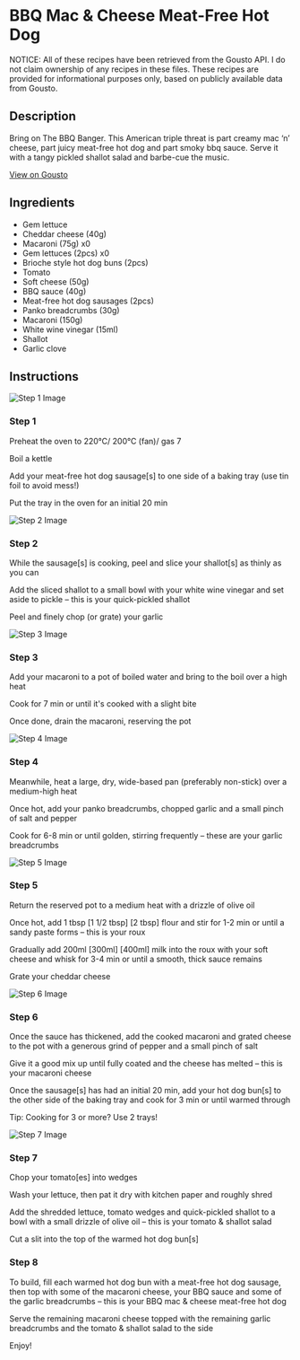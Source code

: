 # BBQ Mac & Cheese Meat-Free Hot Dog

NOTICE: All of these recipes have been retrieved from the Gousto API. I do not claim ownership of any recipes in these files. These recipes are provided for informational purposes only, based on publicly available data from Gousto.

## Description

Bring on The BBQ Banger. This American triple threat is part creamy mac ‘n’ cheese, part juicy meat-free hot dog and part smoky bbq sauce. Serve it with a tangy pickled shallot salad and barbe-cue the music.

[View on Gousto](https://www.gousto.co.uk/recipes/cookbook/bbq-mac-cheese-meat-free-hot-dog)

## Ingredients

- Gem lettuce
- Cheddar cheese (40g)
- Macaroni (75g) x0
- Gem lettuces (2pcs) x0
- Brioche style hot dog buns (2pcs)
- Tomato
- Soft cheese (50g)
- BBQ sauce (40g)
- Meat-free hot dog sausages (2pcs)
- Panko breadcrumbs (30g)
- Macaroni (150g)
- White wine vinegar (15ml)
- Shallot
- Garlic clove

## Instructions

![Step 1 Image](https://production-media.gousto.co.uk/cms/recipe-step-image/Step-1-1695196392537-x200.jpg)

### Step 1

Preheat the oven to 220°C/ 200°C (fan)/ gas 7

Boil a kettle

Add your meat-free hot dog sausage[s] to one side of a baking tray (use tin foil to avoid mess!)

Put the tray in the oven for an initial 20 min

![Step 2 Image](https://production-media.gousto.co.uk/cms/recipe-step-image/Step-2-1695196399464-x200.jpg)

### Step 2

While the sausage[s] is cooking, peel and slice your shallot[s] as thinly as you can

Add the sliced shallot to a small bowl with your white wine vinegar and set aside to pickle – this is your quick-pickled shallot

Peel and finely chop (or grate) your garlic

![Step 3 Image](https://production-media.gousto.co.uk/cms/recipe-step-image/Step-3-1695196410220-x200.jpg)

### Step 3

Add your macaroni to a pot of boiled water and bring to the boil over a high heat

Cook for 7 min or until it's cooked with a slight bite

Once done, drain the macaroni, reserving the pot

![Step 4 Image](https://production-media.gousto.co.uk/cms/recipe-step-image/Step-4-1695196416230-x200.jpg)

### Step 4

Meanwhile, heat a large, dry, wide-based pan (preferably non-stick) over a medium-high heat

Once hot, add your panko breadcrumbs, chopped garlic and a small pinch of salt and pepper

Cook for 6-8 min or until golden, stirring frequently – these are your garlic breadcrumbs

![Step 5 Image](https://production-media.gousto.co.uk/cms/recipe-step-image/Step-5-1695196420956-x200.jpg)

### Step 5

Return the reserved pot to a medium heat with a drizzle of olive oil

Once hot, add 1 tbsp <span class="text-purple">[1 1/2 tbsp]</span> <span class="text-danger">[2 tbsp]</span> flour and stir for 1-2 min or until a sandy paste forms – this is your roux

Gradually add 200ml <span class="text-purple">[300ml]</span> <span class="text-danger">[400ml]</span> milk into the roux with your soft cheese and whisk for 3-4 min or until a smooth, thick sauce remains

Grate your cheddar cheese

![Step 6 Image](https://production-media.gousto.co.uk/cms/recipe-step-image/Step-6-1695196425818-x200.jpg)

### Step 6

Once the sauce has thickened, add the cooked macaroni and grated cheese to the pot with a generous grind of pepper and a small pinch of salt

Give it a good mix up until fully coated and the cheese has melted – this is your macaroni cheese

Once the sausage[s] has had an initial 20 min, add your hot dog bun[s] to the other side of the baking tray and cook for 3 min or until warmed through

Tip: Cooking for 3 or more? Use 2 trays!

![Step 7 Image](https://production-media.gousto.co.uk/cms/recipe-step-image/Step-7-1695196435633-x200.jpg)

### Step 7

Chop your tomato[es] into wedges

Wash your lettuce, then pat it dry with kitchen paper and roughly shred

Add the shredded lettuce, tomato wedges and quick-pickled shallot to a bowl with a small drizzle of olive oil – this is your tomato & shallot salad

Cut a slit into the top of the warmed hot dog bun[s]

### Step 8

To build, fill each warmed hot dog bun with a meat-free hot dog sausage, then top with some of the macaroni cheese, your BBQ sauce and some of the garlic breadcrumbs – this is your BBQ mac & cheese meat-free hot dog

Serve the remaining macaroni cheese topped with the remaining garlic breadcrumbs and the tomato & shallot salad to the side

Enjoy!

